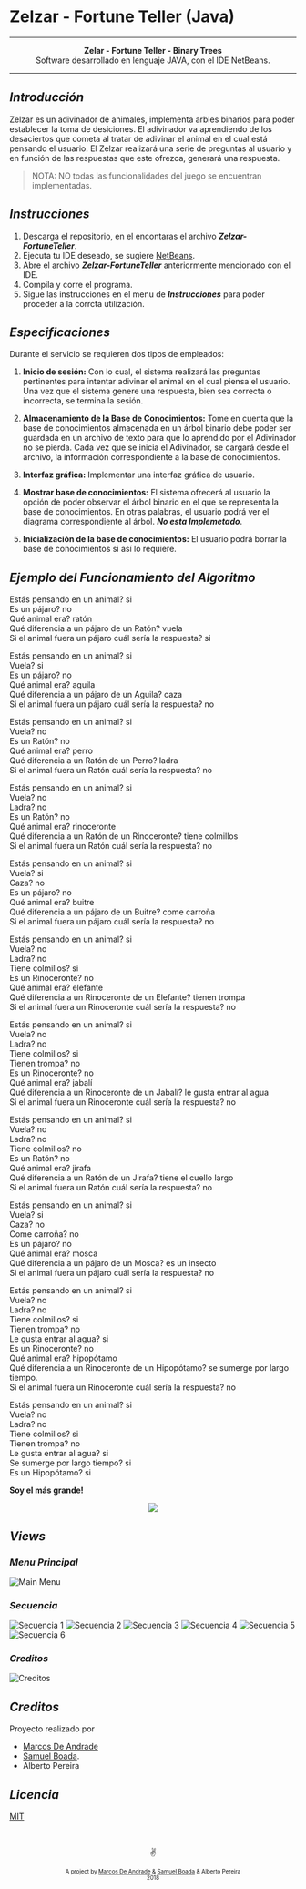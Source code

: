 # Zelzar - Fortune Teller (Java)

---

<p align="center"><b>Zelar - Fortune Teller - Binary Trees</b><br>Software desarrollado en lenguaje JAVA, con el IDE NetBeans.</p>

---

## ***Introducción***

Zelzar es un adivinador de animales, implementa arbles binarios para poder establecer la toma de desiciones. El adivinador va aprendiendo de los desaciertos que cometa al tratar de adivinar el animal en el cual está pensando el usuario. El Zelzar realizará una serie de preguntas al usuario y en función de las respuestas que este ofrezca, generará una respuesta.
> NOTA: NO todas las funcionalidades del juego se encuentran implementadas.

## ***Instrucciones***

1. Descarga el repositorio, en el encontaras el archivo ***Zelzar-FortuneTeller***.
2. Ejecuta tu IDE deseado, se sugiere [NetBeans](https://netbeans.org/downloads/7.0/?pagelang=us).
3. Abre el archivo ***Zelzar-FortuneTeller*** anteriormente mencionado con el IDE.
4. Compila y corre el programa.
6. Sigue las instrucciones en el menu de ***Instrucciones*** para poder proceder a la corrcta utilización.

## ***Especificaciones***

Durante el servicio se requieren dos tipos de empleados:

1. **Inicio de sesión:** Con lo cual, el sistema realizará las preguntas pertinentes para intentar adivinar el animal en el cual piensa el usuario. Una vez que el sistema genere una respuesta, bien sea correcta o incorrecta, se termina la sesión.

2. **Almacenamiento de la Base de Conocimientos:** Tome en cuenta que la base de conocimientos almacenada en un árbol binario debe poder ser guardada en un archivo de texto para que lo aprendido por el Adivinador no se pierda. Cada vez que se inicia el Adivinador, se cargará desde el archivo, la información correspondiente a la base de conocimientos.

3. **Interfaz gráfica:** Implementar una interfaz gráfica de usuario.

4. **Mostrar base de conocimientos:** El sistema ofrecerá al usuario la opción de poder observar el árbol binario en el que se representa la base de conocimientos. En otras palabras, el usuario podrá ver el diagrama correspondiente al árbol. ***No esta Implemetado***.

5. **Inicialización de la base de conocimientos:** El usuario podrá borrar la base de conocimientos si así lo requiere.

## ***Ejemplo del Funcionamiento del Algoritmo***

  <p>Estás pensando en un animal? si<br>
     Es un pájaro? no<br>
     Qué animal era? ratón<br>
     Qué diferencia a un pájaro de un Ratón? vuela<br>
     Si el animal fuera un pájaro cuál sería la respuesta? si</p>
      
  <p>Estás pensando en un animal? si<br>
     Vuela? si<br>
     Es un pájaro? no<br>
     Qué animal era? aguila<br>
     Qué diferencia a un pájaro de un Aguila? caza<br>
     Si el animal fuera un pájaro cuál sería la respuesta? no</p>
      
  <p>Estás pensando en un animal? si<br>
     Vuela? no<br>
     Es un Ratón? no<br>
     Qué animal era? perro<br>
     Qué diferencia a un Ratón de un Perro? ladra<br>
     Si el animal fuera un Ratón cuál sería la respuesta? no</p>
     
  <p>Estás pensando en un animal? si<br>
     Vuela? no<br>
     Ladra? no<br>
     Es un Ratón? no<br>
     Qué animal era? rinoceronte<br>
     Qué diferencia a un Ratón de un Rinoceronte? tiene colmillos<br>
     Si el animal fuera un Ratón cuál sería la respuesta? no</p>
     
     
  <p>Estás pensando en un animal? si<br>
     Vuela? si<br>
     Caza? no<br>
     Es un pájaro? no<br>
     Qué animal era? buitre<br>
     Qué diferencia a un pájaro de un Buitre? come carroña<br>
     Si el animal fuera un pájaro cuál sería la respuesta? no</p>

  <p>Estás pensando en un animal? si<br>
     Vuela? no<br>
     Ladra? no<br>
     Tiene colmillos? si<br>
     Es un Rinoceronte? no<br>
     Qué animal era? elefante<br>
     Qué diferencia a un Rinoceronte de un Elefante? tienen trompa<br>
     Si el animal fuera un Rinoceronte cuál sería la respuesta? no</p>

  <p>Estás pensando en un animal? si<br>
     Vuela? no<br>
     Ladra? no<br>
     Tiene colmillos? si<br>
     Tienen trompa? no<br>
     Es un Rinoceronte? no<br>
     Qué animal era? jabalí<br>
     Qué diferencia a un Rinoceronte de un Jabalí? le gusta entrar al agua<br>
     Si el animal fuera un Rinoceronte cuál sería la respuesta? no</p>

  <p>Estás pensando en un animal? si<br>
     Vuela? no<br>
     Ladra? no<br>
     Tiene colmillos? no<br>
     Es un Ratón? no<br>
     Qué animal era? jirafa<br>
     Qué diferencia a un Ratón de un Jirafa? tiene el cuello largo<br>
     Si el animal fuera un Ratón cuál sería la respuesta? no</p>

  <p>Estás pensando en un animal? si<br>
     Vuela? si<br>
     Caza? no<br>
     Come carroña? no<br>
     Es un pájaro? no<br>
     Qué animal era? mosca<br>
     Qué diferencia a un pájaro de un Mosca? es un insecto<br>
     Si el animal fuera un pájaro cuál sería la respuesta? no</p>

  <p>Estás pensando en un animal? si<br>
     Vuela? no<br>
     Ladra? no<br>
     Tiene colmillos? si<br>
     Tienen trompa? no<br>
     Le gusta entrar al agua? si<br>
     Es un Rinoceronte? no<br>
     Qué animal era? hipopótamo<br>
     Qué diferencia a un Rinoceronte de un Hipopótamo? se sumerge por largo tiempo.<br>
     Si el animal fuera un Rinoceronte cuál sería la respuesta? no</p>

  <p>Estás pensando en un animal? si<br>
     Vuela? no<br>
     Ladra? no<br>
     Tiene colmillos? si<br>
     Tienen trompa? no<br>
     Le gusta entrar al agua? si<br>
     Se sumerge por largo tiempo? si<br>
     Es un Hipopótamo? si</p>
     
   **Soy el más grande!**
   
   <p align="center"><img src="https://i.ibb.co/61pfc0q/Imagen1.jpg"></p>
   
   ## ***Views***
   
   ### *Menu Principal*
   
   ![Main Menu](https://i.ibb.co/tXYRtnG/Imagen1.png)
   
   ### *Secuencia*
    
   ![Secuencia 1](https://i.ibb.co/fCv7PJQ/Imagen2.png)
   ![Secuencia 2](https://i.ibb.co/PDKBm0d/Imagen3.png)
   ![Secuencia 3](https://i.ibb.co/QbDNDgC/Imagen4.png)
   ![Secuencia 4](https://i.ibb.co/MspFD9Z/Imagen5.png)
   ![Secuencia 5](https://i.ibb.co/TrCHBfQ/Imagen6.png)
   ![Secuencia 6](https://i.ibb.co/5BTmpd0/Imagen7.png)

   ### *Creditos*

   ![Creditos](https://i.ibb.co/jrZC8vB/Imagen8.png)
   
   ## ***Creditos***

Proyecto realizado por
* [Marcos De Andrade](https://github.com/MarcosDeAndrade)
* [Samuel Boada](https://github.com/systems-multimedia).
* Alberto Pereira

## ***Licencia***

[MIT](https://github.com/MarcosDeAndrade/Zoltar-FortuneTeller/blob/master/LICENSE)

&nbsp;

<p align="center">✌️</p>
<p align="center">
<sub><sup>A project by <a href="https://github.com/MarcosDeAndrade">Marcos De Andrade</a> & <a href="https://github.com/systems-multimedia">Samuel Boada</a> & Alberto Pereira<br>2018</sup></sub></p>

